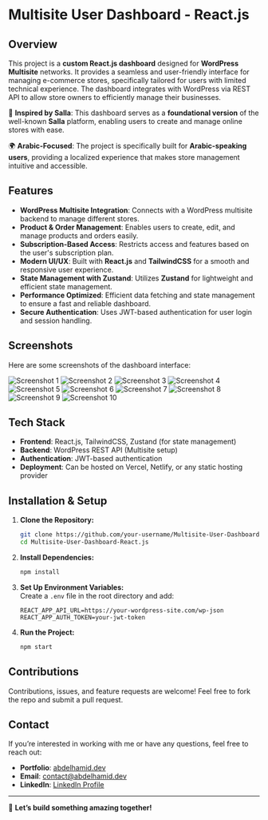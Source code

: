 # Multisite User Dashboard - React.js

## Overview

This project is a **custom React.js dashboard** designed for **WordPress Multisite** networks. It provides a seamless and user-friendly interface for managing e-commerce stores, specifically tailored for users with limited technical experience. The dashboard integrates with WordPress via REST API to allow store owners to efficiently manage their businesses.

🚀 **Inspired by Salla**: This dashboard serves as a **foundational version** of the well-known **Salla** platform, enabling users to create and manage online stores with ease.

🌍 **Arabic-Focused**: The project is specifically built for **Arabic-speaking users**, providing a localized experience that makes store management intuitive and accessible.

## Features

- **WordPress Multisite Integration**: Connects with a WordPress multisite backend to manage different stores.
- **Product & Order Management**: Enables users to create, edit, and manage products and orders easily.
- **Subscription-Based Access**: Restricts access and features based on the user's subscription plan.
- **Modern UI/UX**: Built with **React.js** and **TailwindCSS** for a smooth and responsive user experience.
- **State Management with Zustand**: Utilizes **Zustand** for lightweight and efficient state management.
- **Performance Optimized**: Efficient data fetching and state management to ensure a fast and reliable dashboard.
- **Secure Authentication**: Uses JWT-based authentication for user login and session handling.

## Screenshots

Here are some screenshots of the dashboard interface:

![Screenshot 1](screenshoot/screenshot-1.png)
![Screenshot 2](screenshoot/screenshot-2.png)
![Screenshot 3](screenshoot/screenshot-3.png)
![Screenshot 4](screenshoot/screenshot-4.png)
![Screenshot 5](screenshoot/screenshot-5.png)
![Screenshot 6](screenshoot/screenshot-6.png)
![Screenshot 7](screenshoot/screenshot-7.png)
![Screenshot 8](screenshoot/screenshot-8.png)
![Screenshot 9](screenshoot/screenshot-9.png)
![Screenshot 10](screenshoot/screenshot-10.png)

## Tech Stack

- **Frontend**: React.js, TailwindCSS, Zustand (for state management)
- **Backend**: WordPress REST API (Multisite setup)
- **Authentication**: JWT-based authentication
- **Deployment**: Can be hosted on Vercel, Netlify, or any static hosting provider

## Installation & Setup

1. **Clone the Repository:**

   ```sh
   git clone https://github.com/your-username/Multisite-User-Dashboard-React.js.git
   cd Multisite-User-Dashboard-React.js
   ```

2. **Install Dependencies:**

   ```sh
   npm install
   ```

3. **Set Up Environment Variables:**\
   Create a `.env` file in the root directory and add:

   ```env
   REACT_APP_API_URL=https://your-wordpress-site.com/wp-json
   REACT_APP_AUTH_TOKEN=your-jwt-token
   ```

4. **Run the Project:**

   ```sh
   npm start
   ```

## Contributions

Contributions, issues, and feature requests are welcome! Feel free to fork the repo and submit a pull request.

## Contact

If you’re interested in working with me or have any questions, feel free to reach out:

- **Portfolio**: [abdelhamid.dev](https://abdelhamid.dev/)
- **Email**: [contact@abdelhamid.dev](mailto:contact@abdelhamid.dev)
- **LinkedIn**: [LinkedIn Profile](https://www.linkedin.com/in/abdelhamidkaram/)

---

🚀 **Let’s build something amazing together!**

